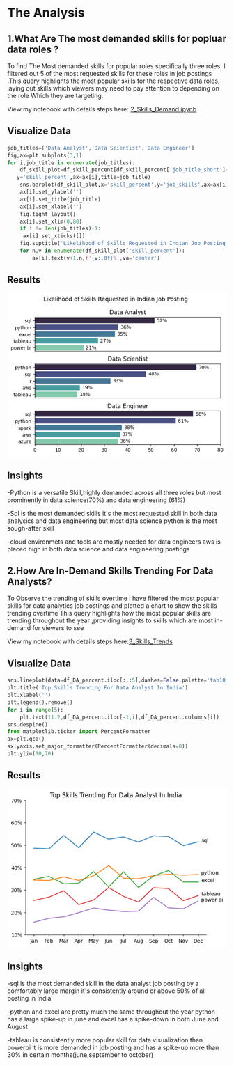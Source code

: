 
# The Analysis

## 1.What Are The most demanded skills for popluar data roles ?

To find The Most demanded skills for popular roles 
specifically three roles. I filtered out 5 of the most requested skills for these roles in job postings .This query highlights the most popular skills for the respective data roles, laying out skills which viewers  may need to pay attention to depending on the role Which they are targeting.

View my notebook with details steps here:
[2_Skills_Demand.ipynb](3_Project\2_Skills_Demand.ipynb)

## Visualize Data
````python
job_titles=['Data Analyst','Data Scientist','Data Engineer']
fig,ax=plt.subplots(3,1)
for i,job_title in enumerate(job_titles):
    df_skill_plot=df_skill_percent[df_skill_percent['job_title_short']==job_title].head(5)
   y='skill_percent',ax=ax[i],title=job_title)
    sns.barplot(df_skill_plot,x='skill_percent',y='job_skills',ax=ax[i],hue='job_skills',palette='mako')
    ax[i].set_ylabel('')
    ax[i].set_title(job_title)
    ax[i].set_xlabel('') 
    fig.tight_layout()
    ax[i].set_xlim(0,80)
    if i != len(job_titles)-1:
     ax[i].set_xticks([])
    fig.suptitle('Likelihood of Skills Requested in Indian Job Posting')
    for n,v in enumerate(df_skill_plot['skill_percent']):
        ax[i].text(v+1,n,f'{v:.0f}%',va='center')
````
## Results
![Viusalization of Top Skills For Data Roles](3_Project\images\skill_demand_barchart.png)

## Insights
-Python is a versatile Skill,highly demanded across all three roles but most prominently in data science(70%) and data engineering (61%)

-Sql is the most demanded skills it's the most requested skill in both data analysics and data engineering but most data science python is the most sough-after skill
 
-cloud environmets and tools are mostly needed for data engineers aws is placed high in both data science and data engineering postings

## 2.How Are In-Demand Skills Trending For Data Analysts?

To Observe the trending of skills overtime i have filtered the most popular skills for data analytics job postings and plotted a chart to show the skills trending overtime This query highlights how the most popular skills are trending throughout the year ,providing insights to skills which are most in-demand for viewers to see 

View my notebook with details steps here:[3_Skills_Trends](3_Project\3_Skills_Trends.ipynb)

## Visualize Data
````python
sns.lineplot(data=df_DA_percent.iloc[:,:5],dashes=False,palette='tab10')
plt.title('Top Skills Trending For Data Analyst In India')
plt.xlabel('')
plt.legend().remove()
for i in range(5):
    plt.text(11.2,df_DA_percent.iloc[-1,i],df_DA_percent.columns[i])
sns.despine()
from matplotlib.ticker import PercentFormatter
ax=plt.gca()
ax.yaxis.set_major_formatter(PercentFormatter(decimals=0))
plt.ylim(10,70)
````
## Results
![Visualization of skills Trends](3_Project\images\skill_trend_line_chart.png)

## Insights
-sql is the most demanded skill in the data analyst job posting by a comfortably large margin it's consistently around or above 50% of all posting in India  

-python and excel are pretty much the same throughout the year python has a large spike-up in june and excel has a spike-down in both June and August 

-tableau is consistently more popular skill for data visualization than powerbi it is more demanded in job posting and has a spike-up more than 30% in certain months(june,september to october) 